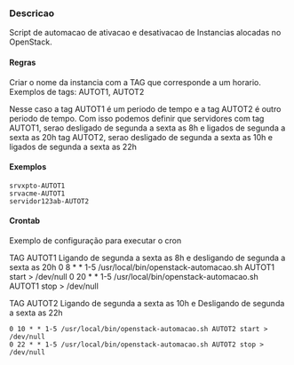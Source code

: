 ### Descricao

 Script de automacao de ativacao e desativacao de Instancias alocadas no OpenStack.  
 
#### Regras   
 Criar o nome da instancia com a TAG que corresponde a um horario.
 Exemplos de tags: AUTOT1, AUTOT2

 Nesse caso a tag AUTOT1 é um periodo de tempo e a tag AUTOT2 é outro periodo de tempo.
 Com isso podemos definir que servidores com
 tag AUTOT1, serao desligado de segunda a sexta as 8h e ligados de segunda a sexta as 20h
 tag AUTOT2, serao desligado de segunda a sexta as 10h e ligados de segunda a sexta as 22h

#### Exemplos
 
    srvxpto-AUTOT1 
    srvacme-AUTOT1
    servidor123ab-AUTOT2  

 
#### Crontab 
Exemplo de configuração para executar o cron

TAG AUTOT1
Ligando de segunda a sexta as 8h e desligando de segunda a sexta as 20h
    0 8 * * 1-5 /usr/local/bin/openstack-automacao.sh AUTOT1 start > /dev/null
    0 20 * * 1-5 /usr/local/bin/openstack-automacao.sh AUTOT1 stop > /dev/null

TAG AUTOT2
Ligando de segunda a sexta as 10h e Desligando de segunda a sexta as 22h
   
    0 10 * * 1-5 /usr/local/bin/openstack-automacao.sh AUTOT2 start > /dev/null
    0 22 * * 1-5 /usr/local/bin/openstack-automacao.sh AUTOT2 stop > /dev/null
 

